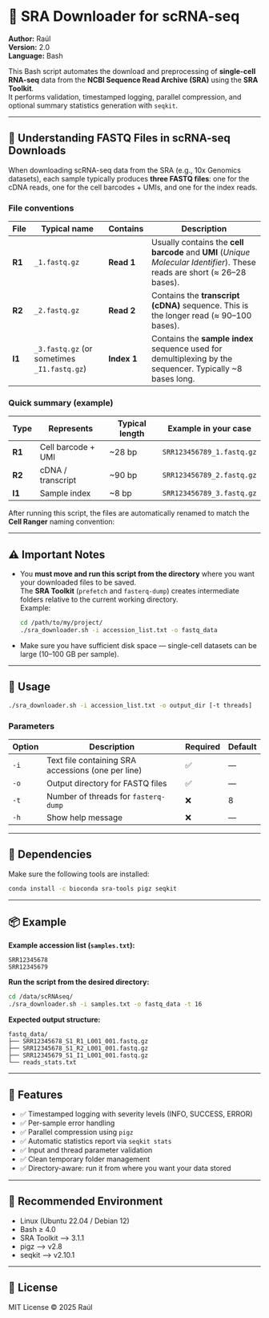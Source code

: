 # 🧬 SRA Downloader for scRNA-seq

**Author:** Raúl  
**Version:** 2.0  
**Language:** Bash  

This Bash script automates the download and preprocessing of **single-cell RNA-seq** data from the **NCBI Sequence Read Archive (SRA)** using the **SRA Toolkit**.  
It performs validation, timestamped logging, parallel compression, and optional summary statistics generation with `seqkit`.

---
## 📘 Understanding FASTQ Files in scRNA-seq Downloads

When downloading scRNA-seq data from the SRA (e.g., 10x Genomics datasets), each sample typically produces **three FASTQ files**: one for the cDNA reads, one for the cell barcodes + UMIs, and one for the index reads.

### File conventions

| File | Typical name | Contains | Description |
|------|----------------|-----------|--------------|
| **R1** | `_1.fastq.gz` | **Read 1** | Usually contains the **cell barcode** and **UMI** (*Unique Molecular Identifier*). These reads are short (≈ 26–28 bases). |
| **R2** | `_2.fastq.gz` | **Read 2** | Contains the **transcript (cDNA)** sequence. This is the longer read (≈ 90–100 bases). |
| **I1** | `_3.fastq.gz` (or sometimes `_I1.fastq.gz`) | **Index 1** | Contains the **sample index** sequence used for demultiplexing by the sequencer. Typically ~8 bases long. |

### Quick summary (example)

| Type | Represents | Typical length | Example in your case |
|------|-------------|----------------|----------------------|
| **R1** | Cell barcode + UMI | ~28 bp | `SRR123456789_1.fastq.gz` |
| **R2** | cDNA / transcript | ~90 bp | `SRR123456789_2.fastq.gz` |
| **I1** | Sample index | ~8 bp | `SRR123456789_3.fastq.gz` |

After running this script, the files are automatically renamed to match the **Cell Ranger** naming convention:

---

## ⚠️ Important Notes

- You **must move and run this script from the directory** where you want your downloaded files to be saved.  
  The **SRA Toolkit** (`prefetch` and `fasterq-dump`) creates intermediate folders relative to the current working directory.  
  Example:

  ```bash
  cd /path/to/my/project/
  ./sra_downloader.sh -i accession_list.txt -o fastq_data
  ```

- Make sure you have sufficient disk space — single-cell datasets can be large (10–100 GB per sample).

---

## 🚀 Usage

```bash
./sra_downloader.sh -i accession_list.txt -o output_dir [-t threads]
```

### Parameters

| Option | Description | Required | Default |
|---------|--------------|-----------|----------|
| `-i` | Text file containing SRA accessions (one per line) | ✅ | — |
| `-o` | Output directory for FASTQ files | ✅ | — |
| `-t` | Number of threads for `fasterq-dump` | ❌ | 8 |
| `-h` | Show help message | ❌ | — |

---

## 🧩 Dependencies

Make sure the following tools are installed:

```bash
conda install -c bioconda sra-tools pigz seqkit
```

---

## 📦 Example

**Example accession list (`samples.txt`):**
```
SRR12345678
SRR12345679
```

**Run the script from the desired directory:**
```bash
cd /data/scRNAseq/
./sra_downloader.sh -i samples.txt -o fastq_data -t 16
```

**Expected output structure:**
```
fastq_data/
├── SRR12345678_S1_R1_L001_001.fastq.gz
├── SRR12345678_S1_R2_L001_001.fastq.gz
├── SRR12345679_S1_I1_L001_001.fastq.gz
└── reads_stats.txt
```

---

## 🧠 Features

- ✅ Timestamped logging with severity levels (INFO, SUCCESS, ERROR)
- ✅ Per-sample error handling
- ✅ Parallel compression using `pigz`
- ✅ Automatic statistics report via `seqkit stats`
- ✅ Input and thread parameter validation
- ✅ Clean temporary folder management
- ✅ Directory-aware: run it from where you want your data stored

---

## 🧪 Recommended Environment

- Linux (Ubuntu 22.04 / Debian 12)
- Bash ≥ 4.0
- SRA Toolkit --> 3.1.1
- pigz --> v2.8
- seqkit --> v2.10.1

---

## 📜 License

MIT License © 2025 Raúl
